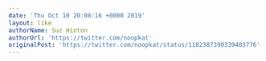 ```yaml
---
date: 'Thu Oct 10 20:08:16 +0000 2019'
layout: like
authorName: Suz Hinton
authorUrl: 'https://twitter.com/noopkat'
originalPost: 'https://twitter.com/noopkat/status/1182387390339403776'
---
```

